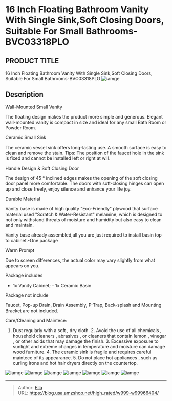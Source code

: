 # 16 Inch Floating Bathroom Vanity With Single Sink,Soft Closing Doors, Suitable For Small Bathrooms-BVC03318PLO


## PRODUCT TITLE 

16 Inch Floating Bathroom Vanity With Single Sink,Soft Closing Doors, Suitable For Small Bathrooms-BVC03318PLO
![iamge](https://b2bfiles1.gigab2b.cn/image/wkseller/9085/20230801_ceaa52b7cf01f506614c432d235007f8.jpg)

## Description

Wall-Mounted Small Vanity



The floating design makes the product more simple and generous. Elegant wall-mounted vanity is compact in size and ideal for any small Bath Room or Powder Room.










Ceramic Small Sink



The ceramic vessel sink offers long-lasting use. A smooth surface is easy to clean and remove the stain. Tips: The position of the faucet hole in the sink is fixed and cannot be installed left or right at will.










Handle Design &amp; Soft Closing Door



The design of 45 ° inclined edges makes the opening of the soft closing door panel more comfortable. The doors with soft-closing hinges can open up and close freely, enjoy silence and enhance your life joy.










Durable Material



Vanity base is made of high quality &#34;Eco-Friendly&#34; plywood that surface material used &#34;Scratch &amp; Water-Resistant&#34; melamine, which is designed to not only withstand threats of moisture and humidity but also easy to clean and maintain.







Vanity base already assembled,all you are just required to install basin top to cabinet.-One package





Warm Prompt

Due to screen differences, the actual color may vary slightly from what appears on you.



Package includes

- 1x Vanity Cabinet; - 1x Ceramic Basin



Package not include

Faucet, Pop-up Drain, Drain Assembly, P-Trap, Back-splash and Mounting Bracket are not included.​






Care/Cleaning and Maintece:

1. Dust regularly with a soft , dry cloth. 2. Avoid the use of all chemicals , household cleaners , abrasives , or cleaners that contain lemon , vinegar , or other acids that may damage the finish. 3. Excessive exposure to sunlight and extreme changes in temperature and moisture can damage wood furniture. 4. The ceramic sink is fragile and requires careful maintece of its appearance. 5. Do not place hot appliances , such as curling irons and hot hair dryers directly on the countertop.










![iamge](https://b2bfiles1.gigab2b.cn/image/wkseller/9085/20230801_fa4766a9a76a2632830f390a4d32e2a6.jpg)
![iamge](https://b2bfiles1.gigab2b.cn/image/wkseller/9085/20230801_d96199d25c2131695a79c23723f87d70.jpg)
![iamge](https://b2bfiles1.gigab2b.cn/image/wkseller/9085/20230801_53e337fdaed1ac8caf986c791bb260f2.jpg)
![iamge](https://b2bfiles1.gigab2b.cn/image/wkseller/9085/20230801_69bcc48a1a71530ae5bac9ddc2e1be9d.jpg)
![iamge](https://b2bfiles1.gigab2b.cn/image/wkseller/9085/20230801_0846bad5194f4723ebfdfb4dbe27bf15.jpg)
![iamge](https://b2bfiles1.gigab2b.cn/image/wkseller/9085/20230801_0fb101f7b58f9b4d1fddffb9c962ff70.jpg)
![iamge](https://b2bfiles1.gigab2b.cn/image/wkseller/9085/20230801_31dc1cfb60b3053d92d45b25e34e9570.jpg)


---

> Author: [Ella](https://blog.usa.amzshop.net/)  
> URL: https://blog.usa.amzshop.net/high_rated/w999-w99966404/  


